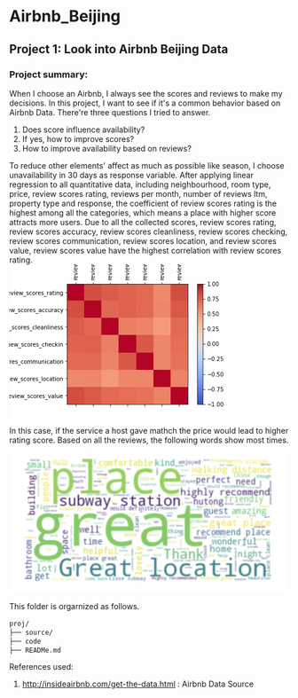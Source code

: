 # Airbnb_Beijing
## Project 1: Look into Airbnb Beijing Data

### Project summary: 
When I choose an Airbnb, I always see the scores and reviews to make my decisions. In this project, I want to see if it's a common behavior based on Airbnb Data. There're three questions I tried to answer.  
1. Does score influence availability?  
2. If yes, how to improve scores?
3. How to improve availability based on reviews?

To reduce other elements' affect as much as possible like season, I choose unavailability in 30 days as response variable. After applying linear regression to all quantitative data, including neighbourhood, room type, price, review scores rating, reviews per month, number of reviews ltm, property type and response, the coefficient of review scores rating is the highest among all the categories, which means a place with higher score attracts more users. Due to all the collected scores, review scores rating, review scores accuracy, review scores cleanliness, review scores checking, review scores communication, review scores location, and review scores value, review scores value have the highest correlation with review scores rating.   
![correlation](pic/correlation.png)  
In this case, if the service a host gave mathch the price would lead to higher rating score. Based on all the reviews, the following words show most times.    

![wordcloud](pic/wordcloud.png)  

This folder is orgarnized as follows.

```
proj/
├── source/
├── code
├── READMe.md
```

References used:  
1. http://insideairbnb.com/get-the-data.html : Airbnb Data Source 
